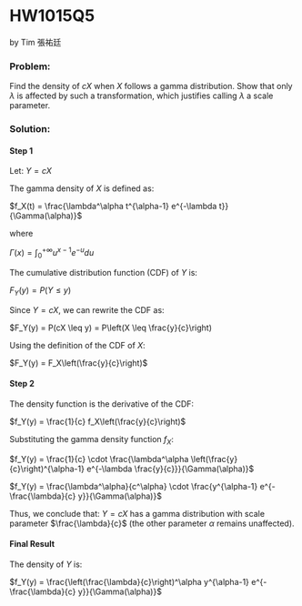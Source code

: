 # HW1015Q5

by Tim 張祐廷


### Problem:
Find the density of $cX$ when $X$ follows a gamma distribution. Show that only $\lambda$ is affected by such a transformation, which justifies calling $\lambda$ a scale parameter.

### Solution:

#### Step 1

Let:
$Y = cX$

The gamma density of $X$ is defined as:

$f_X(t) = \frac{\lambda^\alpha t^{\alpha-1} e^{-\lambda t}}{\Gamma(\alpha)}$

where

$\Gamma(x) = \int_0^{+\infty} u^{x-1} e^{-u} du$

The cumulative distribution function (CDF) of $Y$ is:

$F_Y(y) = P(Y \leq y)$

Since $Y = cX$, we can rewrite the CDF as:

$F_Y(y) = P(cX \leq y) = P\left(X \leq \frac{y}{c}\right)

Using the definition of the CDF of $X$:

$F_Y(y) = F_X\left(\frac{y}{c}\right)$

#### Step 2

The density function is the derivative of the CDF:

$f_Y(y) = \frac{1}{c} f_X\left(\frac{y}{c}\right)$

Substituting the gamma density function $f_X$:

$f_Y(y) = \frac{1}{c} \cdot \frac{\lambda^\alpha \left(\frac{y}{c}\right)^{\alpha-1} e^{-\lambda \frac{y}{c}}}{\Gamma(\alpha)}$

$f_Y(y) = \frac{\lambda^\alpha}{c^\alpha} \cdot \frac{y^{\alpha-1} e^{-\frac{\lambda}{c} y}}{\Gamma(\alpha)}$


Thus, we conclude that:
$Y = cX$
has a gamma distribution with scale parameter $\frac{\lambda}{c}$ (the other parameter $\alpha$ remains unaffected).

#### Final Result

The density of $Y$ is:

$f_Y(y) = \frac{\left(\frac{\lambda}{c}\right)^\alpha y^{\alpha-1} e^{-\frac{\lambda}{c} y}}{\Gamma(\alpha)}$